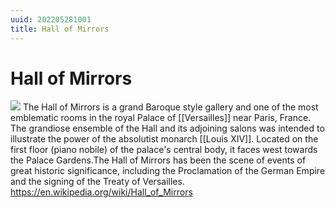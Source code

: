 ```yaml
---
uuid: 202205281001
title: Hall of Mirrors
---
```

# Hall of Mirrors
![](img/Hall.of.Mirrors.png|)
The Hall of Mirrors is a grand Baroque style gallery and one of the most emblematic rooms in the royal Palace of [[Versailles]] near Paris, France. The grandiose ensemble of the Hall and its adjoining salons was intended to illustrate the power of the absolutist monarch [[Louis XIV]]. Located on the first floor (piano nobile) of the palace's central body, it faces west towards the Palace Gardens.The Hall of Mirrors has been the scene of events of great historic significance, including the Proclamation of the German Empire and the signing of the Treaty of Versailles.
https://en.wikipedia.org/wiki/Hall_of_Mirrors
